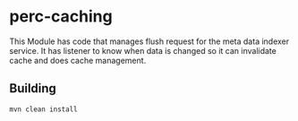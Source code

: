 # perc-caching
  This Module has code that manages flush request for the meta data indexer service.
  It has listener to know when data is changed so it can invalidate cache and does cache management.

## Building

```
mvn clean install
```
